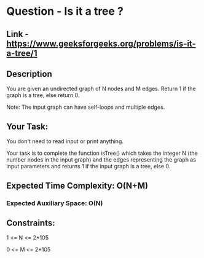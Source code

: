 # Question - Is it a tree ?

## Link - https://www.geeksforgeeks.org/problems/is-it-a-tree/1

## Description

You are given an undirected graph of N nodes and M edges. Return 1 if the graph is a tree, else return 0.

Note: The input graph can have self-loops and multiple edges.

## Your Task:  

You don't need to read input or print anything. 

Your task is to complete the function isTree() which takes the integer N (the number nodes in the input graph) and the edges representing the graph as input parameters and returns 1 if the input graph is a tree, else 0.

## Expected Time Complexity: O(N+M)

### Expected Auxiliary Space: O(N)

## Constraints:

1 <= N <= 2*105

0 <= M <= 2*105
